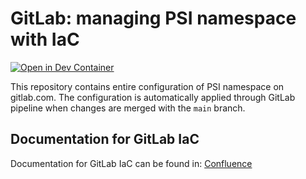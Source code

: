# GitLab: managing PSI namespace with IaC

[![Open in Dev Container](https://img.shields.io/static/v1?label=Dev%20Containers&message=Open%20in%20Dev%20Container&color=green)](https://vscode.dev/redirect?url=vscode://ms-vscode-remote.remote-containers/cloneInVolume?url=git@gitlab.com:psi-software-se/terraform/gitlab-0-cicd.git)

This repository contains entire configuration of PSI namespace on gitlab.com. The configuration is automatically applied through GitLab pipeline when changes are merged with the `main` branch.

## Documentation for GitLab IaC

Documentation for GitLab IaC can be found in: [Confluence](https://intranet-psise.atlassian.net/wiki/spaces/OC/pages/429131491/GitLab+How+to+create+update+GitLab+projects+and+groups)
